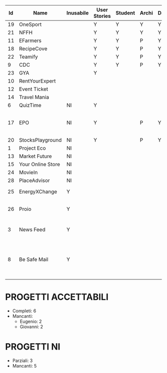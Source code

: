 | Id | Name | Inusabile |User Stories | Student | Archi | DataMetrics | Graph | Editor | Problemi | Completo |
|----|------|--------------|---------|-------|-------------|-------|--------|----------|-----------|------------|
| 19 | OneSport |   | Y | Y | Y | Y | Y | E |  | Y |
| 21 | NFFH |  | Y |Y | Y | Y | Y | G |  | Y |
| 11 | EFarmers |  | Y | Y | P | Y | Y | E |  | Y |
| 18 | RecipeCove |  | Y | Y | P | Y | Y | E |  | Y |
| 22 | Teamify |  | Y | Y | P | Y | Y | E |  | Y |
| 9 | CDC |  | Y | Y | P | Y | Y | G |  | Y |
| 23 | GYA |  | Y |  |  |  |  | G |  | N |
| 10 | RentYourExpert |  |  |  |  |  |  | E |  | N |
| 12 | Event Ticket |  |  |  |  |  |  | G |  | N |
| 14 | Travel Mania |  |  |  |  |  |  | E |  | N |
| 6 | QuizTime | NI | Y |  |  |  |  | E |  | P |
| 17 | EPO | NI | Y |  | P | Y | Y | G | Codice student molto strano | P |
| 20 | StocksPlayground | NI | Y |  | P | Y | Y | G |  | P |
| 1 | Project Eco | NI |  |  |  |  |  |  |  |  |
| 13 | Market Future | NI |  |  |  |  |  |  |  |  |
| 15 | Your Online Store | NI |  |  |  |  |  |  |  |  |
| 24 | MovieIn | NI |  |  |  |  |  |  |  |  |
| 28 | PlaceAdvisor | NI |  |  |  |  |  |  |  |
| 25 | EnergyXChange | Y |  |  |  |  |  |  | Troppo basico |  | 
| 26 | Proio | Y |  |  |  |  |  |  | Pessime User stories |  |
| 3 | News Feed | Y |  |  |  |  |  |  | User Stories inusabili |  |
| 8 | Be Safe Mail | Y |  |  |  |  |  |  | DDS, User Stories pessime, progetto inusabile |  |


# PROGETTI ACCETTABILI

- Completi: 6
- Mancanti:
  - Eugenio: 2
  - Giovanni: 2

# PROGETTI NI
- Parziali: 3
- Mancanti: 5
